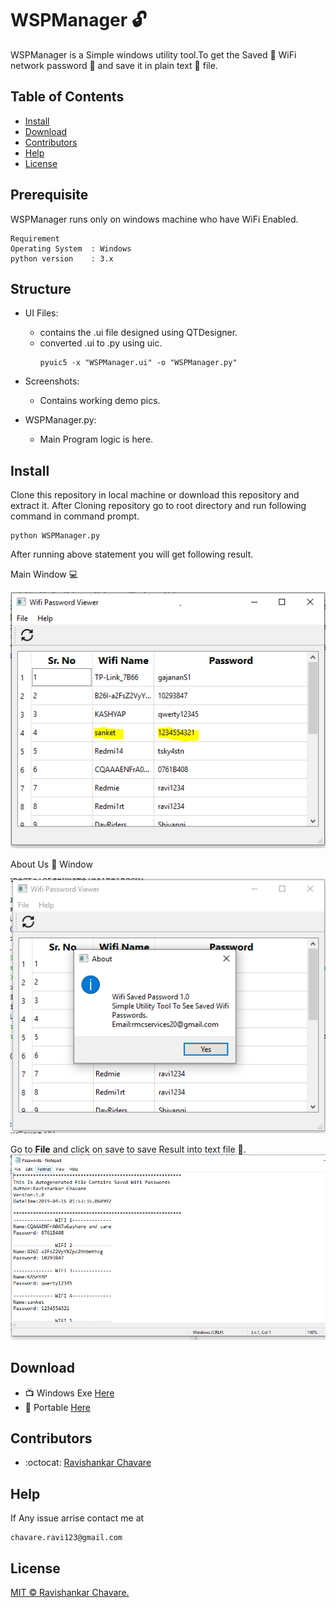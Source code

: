 # WSPManager :unlock:
WSPManager is a Simple windows utility tool.To get the Saved :satellite: WiFi network password :closed_lock_with_key: and save it in plain text :notebook_with_decorative_cover: file.


## Table of Contents

- [Install](#install)
- [Download](#Download)
- [Contributors](#Contributors)
- [Help](#Help)
- [License](#license)


## Prerequisite
WSPManager runs only on windows machine who have WiFi Enabled.
```
Requirement
Operating System  : Windows
python version    : 3.x
```
## Structure
  - UI Files:
    - contains the .ui file designed using QTDesigner.
    - converted .ui to .py using uic. 
      ```
      pyuic5 -x "WSPManager.ui" -o "WSPManager.py" 
      ```
 - Screenshots:
   - Contains working demo pics.

 - WSPManager.py:
   - Main Program logic is here.

## Install
Clone this repository in local machine or download this repository and extract it.
After Cloning repository  go to root directory and run following command in command prompt.
```
python WSPManager.py
```
After running above statement you will get following result.

Main Window :computer:

![Main Window](https://github.com/chavarera/WSPManager/blob/master/Screenshots/MainUI.PNG)

About Us :raising_hand: Window

![About Us](https://github.com/chavarera/WSPManager/blob/master/Screenshots/AboutUs.PNG)

Go to **File** and click on save to save Result into text file :notebook_with_decorative_cover:.
![About Us](https://github.com/chavarera/WSPManager/blob/master/Screenshots/TextFilePassword.PNG)

## Download

- :tv: Windows Exe [Here](https://drive.google.com/uc?export=download&id=1TdfCXqtBdiNRtGwuRPMlUrST5w4j18ur)
- :baggage_claim: Portable [Here](https://drive.google.com/uc?export=download&id=1fIK6Cr2K6C_2Y4pLXQ6srnRqBlMMCecN)


## Contributors
- :octocat: [Ravishankar Chavare](https://github.com/chavarera)

## Help
If Any issue arrise contact me at
```
chavare.ravi123@gmail.com
```
## License

[MIT © Ravishankar Chavare.](LICENSE)

